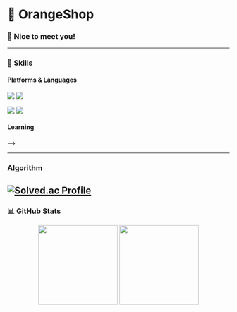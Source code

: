 # 🍊 OrangeShop

### 🤞 Nice to meet you!


---

### 💪 Skills

#### Platforms & Languages
<p>
  <img src="https://img.shields.io/badge/Android-3DDC84?style=flat-square&logo=Android&logoColor=white"/>
  <img src="https://img.shields.io/badge/iOS-000000?style=flat-square&logo=iOS&logoColor=white"/>
</p>
<p>
  <img src="https://img.shields.io/badge/Kotlin-0095D5?style=flat-square&logo=Kotlin&logoColor=white"/> 
  <img src="https://img.shields.io/badge/Swift-FA7343?style=flat-square&logo=Swift&logoColor=white"/>
</p>

#### Learning
<p>
<!--   <img src="https://img.shields.io/badge/React-61DAFB?style=flat-square&logo=React&logoColor=black"/>
<!--   <img src="https://img.shields.io/badge/ReactNative-61DAFB?style=flat-square&logo=React&logoColor=black"/> --> -->
</p>

---
### Algorithm
[![Solved.ac Profile](http://mazassumnida.wtf/api/v2/generate_badge?boj=rhkeh123)](https://solved.ac/rhkeh123/)
---
### 📊 GitHub Stats
<p align="center">
  <img src="https://github-readme-stats.vercel.app/api?username=orangeshop&show_icons=true&theme=radical" height="180em"/>
  <img src="https://github-readme-stats-eight-theta.vercel.app/api/top-langs/?username=orangeshop&layout=compact&langs_count=8&theme=chartreuse-dark" height="180em"/>
</p>
